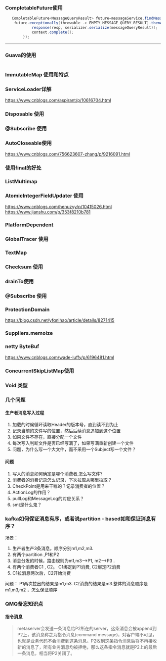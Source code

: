 ### CompletableFuture使用

``` java
   CompletableFuture<MessageQueryResult> future=messageService.findMessages(query);
    future.exceptionally(throwable -> EMPTY_MESSAGE_QUERY_RESULT).thenAccept(messageQueryResult -> {
            response(resp, serializer.serialize(messageQueryResult));
            context.complete();
        });
```
-------------------------
### Guava的使用

``` java

```


### ImmutableMap 使用和特点

###  ServiceLoader详解

https://www.cnblogs.com/aspirant/p/10616704.html

### Disposable 使用

### @Subscribe 使用

### AutoCloseable使用
https://www.cnblogs.com/756623607-zhang/p/9216091.html

### 使用final的好处


### ListMultimap

### AtomicIntegerFieldUpdater 使用
https://www.cnblogs.com/henuzyy/p/10415026.html
https://www.jianshu.com/p/353f8210b781


### PlatformDependent

### GlobalTracer 使用


### TextMap

### Checksum 使用

### drainTo使用


###  @Subscribe 使用

### ProtectionDomain

https://blog.csdn.net/yfqnihao/article/details/8271415

###  Suppliers.memoize


### netty ByteBuf

https://www.cnblogs.com/wade-luffy/p/6196481.html

### ConcurrentSkipListMap使用

### Void 类型

### 几个问题  
#### 生产者消息写入过程 
1. 加载的时候循环读取Header的版本号，直到读不到为止
2. 记录当前的文件写的位置，然后后续消息追加到这个位置
3. 如果文件不存在，直接分配一个文件
4. 每次写入判断文件是否已经写满了，如果写满重新创建一个文件
5. 问题，为什么写一个大文件，而不采用一个Subject写一个文件？
#### 问题
1. 写入的消息如何确定是哪个消费者,怎么写文件?
2. 消费者的消费记录怎么记录，下次拉取从哪里拉取？
3. CheckPoint是用来干嘛的？记录消费者的位置？
4. ActionLog的作用？
5. pullLog和MessageLog的对应关系？
6. smt是什么鬼？

### kafka如何保证消息有序，或者说partition - based如和保证消息有序？

场景：
1. 生产者生产3条消息，顺序分别m1,m2,m3.
2. 有两个partition ,P1和P2   
3. 消息分发的时候，路由规则为m1,m3-->P1,  m2-->P3 .
4. 有两个消费者C1 , C2。 C1绑定到P1消费, C2绑定P2消费
5. C1拉消息两次后，C2开始消费

问题：
P1两次拉出的结果是m1,m3. C2消费的结果是m3.整体的消息顺序是 m1,m3,m2 ，怎么保证顺序

 
### QMQ备忘知识点

#### 指令消息
> metaserver会发送一条消息给P2所在的server，这条消息会被append到P2上，该消息称之为指令消息(command message)，对客户端不可见，也就是业务代码不会消费到这条消息。P2收到这条指令消息后将不再接收新的消息了，所有业务消息均被拒绝，那么这条指令消息就是P2上的最后一条消息，相当将P2关闭了。
